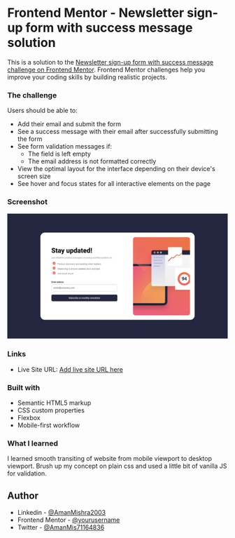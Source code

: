 # Frontend Mentor - Newsletter sign-up form with success message solution

This is a solution to the [Newsletter sign-up form with success message challenge on Frontend Mentor](https://www.frontendmentor.io/challenges/newsletter-signup-form-with-success-message-3FC1AZbNrv). Frontend Mentor challenges help you improve your coding skills by building realistic projects. 


### The challenge

Users should be able to:

- Add their email and submit the form
- See a success message with their email after successfully submitting the form
- See form validation messages if:
  - The field is left empty
  - The email address is not formatted correctly
- View the optimal layout for the interface depending on their device's screen size
- See hover and focus states for all interactive elements on the page

### Screenshot

![](/assets/images/screenshot.png)


### Links
- Live Site URL: [Add live site URL here](https://amanmishra2003.github.io/newsletter-sign-up-with-success-message-main/)

### Built with

- Semantic HTML5 markup
- CSS custom properties
- Flexbox
- Mobile-first workflow

### What I learned

I learned smooth transiting of website from mobile viewport to desktop viewport. Brush up my concept on plain css and used a little bit of vanilla JS for validation.

## Author

- Linkedin - [@AmanMishra2003](https://www.linkedin.com/in/amanmishra2003/)
- Frontend Mentor - [@yourusername](https://www.frontendmentor.io/profile/AmanMishra2003)
- Twitter - [@AmanMis71164836](https://twitter.com/AmanMis71164836)

